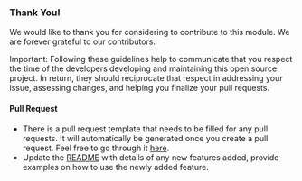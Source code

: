 ### Thank You!

We would like to thank you for considering to contribute to this module. We are forever grateful to our contributors.

Important: Following these guidelines help to communicate that you respect the time of the developers developing and maintaining this open source project. In return, they should reciprocate that respect in addressing your issue, assessing changes, and helping you finalize your pull requests.

#### Pull Request

- There is a pull request template that needs to be filled for any pull requests. It will automatically be generated once you create a pull request. Feel free to go through it [here](./PULL_REQUEST_TEMPLATE.md).
- Update the [README](../README.md) with details of any new features added, provide examples on how to use the newly added feature.
